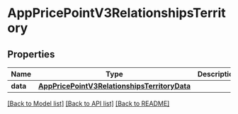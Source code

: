 # AppPricePointV3RelationshipsTerritory

## Properties
Name | Type | Description | Notes
------------ | ------------- | ------------- | -------------
**data** | [**AppPricePointV3RelationshipsTerritoryData**](AppPricePointV3RelationshipsTerritoryData.md) |  | [optional] 

[[Back to Model list]](../README.md#documentation-for-models) [[Back to API list]](../README.md#documentation-for-api-endpoints) [[Back to README]](../README.md)


